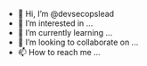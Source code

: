 - 👋 Hi, I’m @devsecopslead
- 👀 I’m interested in ...
- 🌱 I’m currently learning ...
- 💞️ I’m looking to collaborate on ...
- 📫 How to reach me ...

<!---
devsecopslead/devsecopslead is a ✨ special ✨ repository because its `README.md` (this file) appears on your GitHub profile.
You can click the Preview link to take a look at your changes.
--->

